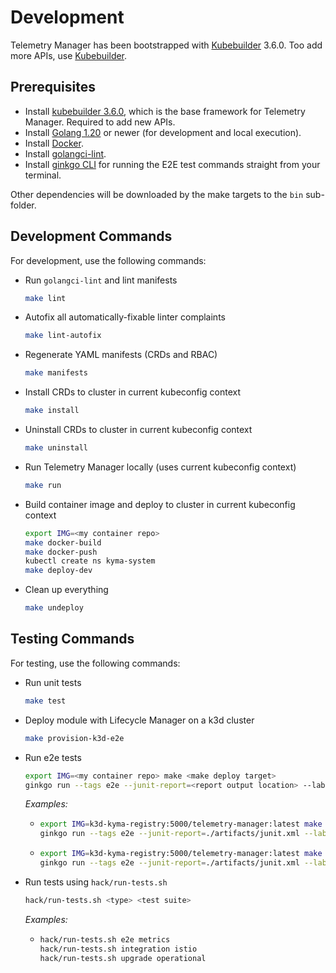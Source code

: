 # Development

Telemetry Manager has been bootstrapped with [Kubebuilder](https://github.com/kubernetes-sigs/kubebuilder) 3.6.0. Too add more APIs, use [Kubebuilder](https://book.kubebuilder.io/cronjob-tutorial/new-api.html).

## Prerequisites

- Install [kubebuilder 3.6.0](https://github.com/kubernetes-sigs/kubebuilder), which is the base framework for Telemetry Manager. Required to add new APIs.
- Install [Golang 1.20](https://golang.org/dl/) or newer (for development and local execution).
- Install [Docker](https://www.docker.com/get-started).
- Install [golangci-lint](https://golangci-lint.run).
- Install [ginkgo CLI](https://pkg.go.dev/github.com/onsi/ginkgo/ginkgo) for running the E2E test commands straight from your terminal.

Other dependencies will be downloaded by the make targets to the `bin` sub-folder.

## Development Commands

For development, use the following commands:

- Run `golangci-lint` and lint manifests

  ```bash
  make lint
  ```

- Autofix all automatically-fixable linter complaints

  ```bash
  make lint-autofix
  ```

- Regenerate YAML manifests (CRDs and RBAC)

  ```bash
  make manifests
  ```

- Install CRDs to cluster in current kubeconfig context

  ```bash
  make install
  ```

- Uninstall CRDs to cluster in current kubeconfig context

  ```bash
  make uninstall
  ```

- Run Telemetry Manager locally (uses current kubeconfig context)

  ```bash
  make run
  ```

- Build container image and deploy to cluster in current kubeconfig context

  ```bash
  export IMG=<my container repo>
  make docker-build
  make docker-push
  kubectl create ns kyma-system
  make deploy-dev
  ```

- Clean up everything

  ```bash
  make undeploy
  ```

## Testing Commands

For testing, use the following commands:

- Run unit tests

  ```bash
  make test
  ```

- Deploy module with Lifecycle Manager on a k3d cluster

  ```bash
  make provision-k3d-e2e
  ```

- Run e2e tests
  ```bash
  export IMG=<my container repo> make <make deploy target>
  ginkgo run --tags e2e --junit-report=<report output location> --label-filter="<e2e filter>" ./test/e2e
  ```
  _Examples:_
  - ```bash
    export IMG=k3d-kyma-registry:5000/telemetry-manager:latest make deploy-dev
    ginkgo run --tags e2e --junit-report=./artifacts/junit.xml --label-filter="logs" ./test/e2e
    ```
  - ```bash
    export IMG=k3d-kyma-registry:5000/telemetry-manager:latest make deploy
    ginkgo run --tags e2e --junit-report=./artifacts/junit.xml --label-filter="traces" ./test/e2e
    ```
- Run tests using `hack/run-tests.sh`
  ```bash
  hack/run-tests.sh <type> <test suite>
  ```
  _Examples:_
  - ```bash
    hack/run-tests.sh e2e metrics
    hack/run-tests.sh integration istio
    hack/run-tests.sh upgrade operational
    ```
